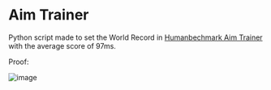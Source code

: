 # Aim Trainer
Python script made to set the World Record in [Humanbechmark Aim Trainer](https://humanbenchmark.com/tests/aim) with the average score of 97ms.



Proof:

![image](![image](https://github.com/SaintLaurel/Humanbenchmark-Projects/assets/149721433/f036c808-376d-470d-b2c9-a6e6958e9450)
)
